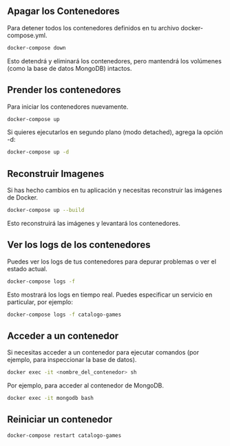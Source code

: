 ## Apagar los Contenedores

Para detener todos los contenedores definidos en tu archivo docker-compose.yml.

```bash
docker-compose down
```

Esto detendrá y eliminará los contenedores, pero mantendrá los volúmenes (como la base de datos MongoDB) intactos.

## Prender los contenedores

Para iniciar los contenedores nuevamente.

```bash
docker-compose up
```

Si quieres ejecutarlos en segundo plano (modo detached), agrega la opción -d:

```bash
docker-compose up -d
```

## Reconstruir Imagenes

Si has hecho cambios en tu aplicación y necesitas reconstruir las imágenes de Docker.

```bash
docker-compose up --build
```

Esto reconstruirá las imágenes y levantará los contenedores.

## Ver los logs de los contenedores

Puedes ver los logs de tus contenedores para depurar problemas o ver el estado actual.

```bash
docker-compose logs -f
```

Esto mostrará los logs en tiempo real. Puedes especificar un servicio en particular, por ejemplo:

```bash
docker-compose logs -f catalogo-games
```

## Acceder a un contenedor

Si necesitas acceder a un contenedor para ejecutar comandos (por ejemplo, para inspeccionar la base de datos).

```bash
docker exec -it <nombre_del_contenedor> sh
```

Por ejemplo, para acceder al contenedor de MongoDB.

```bash
docker exec -it mongodb bash
```

## Reiniciar un contenedor

```bash
docker-compose restart catalogo-games
```
